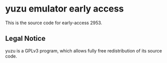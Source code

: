 yuzu emulator early access
=============

This is the source code for early-access 2953.

## Legal Notice

yuzu is a GPLv3 program, which allows fully free redistribution of its source code.